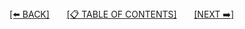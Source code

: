 <br><br>
[[⬅️ BACK]](3-how-to-structure-a-program.md)
&nbsp;&nbsp;&nbsp;&nbsp;&nbsp;
[[📋 TABLE OF CONTENTS]](../README.md)
&nbsp;&nbsp;&nbsp;&nbsp;&nbsp;
[[NEXT ➡️]](../2-environment-setup-for-c/1-installation-on-linux.md)
